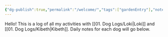 ```yaml
---
{"dg-publish":true,"permalink":"/welcome/","tags":["gardenEntry"],"noteIcon":"","created":"2024-08-11T13:48:36.274-03:00","updated":"2024-08-11T21:57:58.070-03:00"}
---
```


Hello! This is a log of all my activities with [[01. Dog Logs/Loki\|Loki]] and [[01. Dog Logs/Kibeth\|Kibeth]]. Daily notes for each dog will go below.


